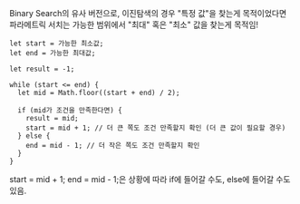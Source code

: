 Binary Search의 유사 버전으로, 이진탐색의 경우 "특정 값"을 찾는게 목적이었다면 파라메트릭 서치는 가능한 범위에서 "최대" 혹은 "최소" 값을 찾는게 목적임!

```JS
let start = 가능한 최소값;
let end = 가능한 최대값;

let result = -1;

while (start <= end) {
  let mid = Math.floor((start + end) / 2);

  if (mid가 조건을 만족한다면) {
    result = mid;
    start = mid + 1; // 더 큰 쪽도 조건 만족할지 확인 (더 큰 값이 필요할 경우)
  } else {
    end = mid - 1; // 더 작은 쪽도 조건 만족할지 확인
  }
}
```

start = mid + 1;
end = mid - 1;은 상황에 따라 if에 들어갈 수도, else에 들어갈 수도 있음.